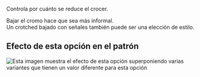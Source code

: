 Controla por cuánto se reduce el crocer.

Bajar el cromo hace que sea más informal.\
Un crotched bajado con señales también puede ser una elección de estilo.

## Efecto de esta opción en el patrón

![Esta imagen muestra el efecto de esta opción superponiendo varias variantes que tienen un valor diferente para esta opción](titan_crotchdrop_sample.svg "Efecto de esta opción en el patrón")
